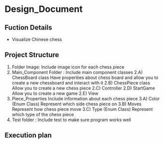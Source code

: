 # Design_Document
## Fuction Details
- Visualize Chinese chess
## Project Structure
1. Folder Image: 
  Include image icon for each chess piece
2. Main_Component Folder : 
  Include main component classes
  2.A) ChessBoard class
  Have properities about chess board and allow you to create a new chessboard and interact with it
  2.B) ChessPiece class
  Allow you to create a new chess piece
  2.C) Controller
  2.D) StartGame
  Allow you to create a new game
  2.E) View
3. Piece_Properties
  Include information about each chess piece
  3.A) Color (Enum Class)
  Represent which side chess piece on
  3.B) Moves
  Represent how chess piece move
  3.C) Type (Enum Class)
  Represent which type of the chess piece 
4. Test folder : 
  Include test to make sure program works well 
## Execution plan 
